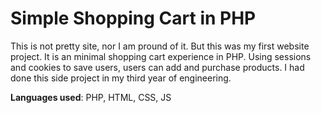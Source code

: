 <h1>Simple Shopping Cart in PHP</h1>

This is not pretty site, nor I am pround of it. But this was my first website project. It is an minimal shopping cart experience in PHP. Using sessions and cookies to save users, users can add and purchase products. I had done this side project in my third year of engineering.

<strong>Languages used</strong>: PHP, HTML, CSS, JS
